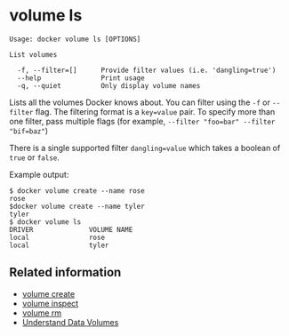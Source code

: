 <!--[metadata]>
+++
title = "volume ls"
description = "The volume ls command description and usage"
keywords = ["volume, list"]
[menu.main]
parent = "smn_cli"
+++
<![end-metadata]-->

# volume ls

    Usage: docker volume ls [OPTIONS]

    List volumes

      -f, --filter=[]      Provide filter values (i.e. 'dangling=true')
      --help               Print usage
      -q, --quiet          Only display volume names

Lists all the volumes Docker knows about. You can filter using the `-f` or `--filter` flag. The filtering format is a `key=value` pair. To specify more than one filter,  pass multiple flags (for example,  `--filter "foo=bar" --filter "bif=baz"`)

There is a single supported filter `dangling=value` which takes a boolean of `true` or `false`.

Example output:

    $ docker volume create --name rose
    rose
    $docker volume create --name tyler
    tyler
    $ docker volume ls
    DRIVER              VOLUME NAME
    local               rose
    local               tyler

## Related information

* [volume create](volume_create.md)
* [volume inspect](volume_inspect.md)
* [volume rm](volume_rm.md)
* [Understand Data Volumes](../../userguide/containers/dockervolumes.md)